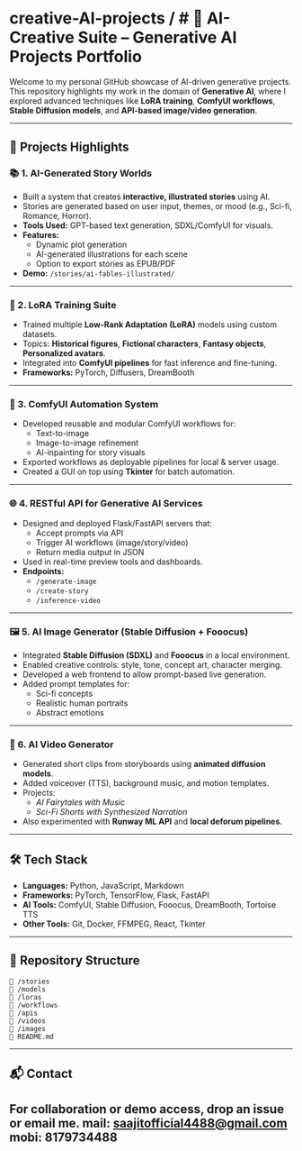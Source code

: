 # creative-AI-projects / # 🚀 AI-Creative Suite – Generative AI Projects Portfolio

Welcome to my personal GitHub showcase of AI-driven generative projects. This repository highlights my work in the domain of **Generative AI**, where I explored advanced techniques like **LoRA training**, **ComfyUI workflows**, **Stable Diffusion models**, and **API-based image/video generation**.

---

## 🌟 Projects Highlights

### 📚 1. AI-Generated Story Worlds
- Built a system that creates **interactive, illustrated stories** using AI.
- Stories are generated based on user input, themes, or mood (e.g., Sci-fi, Romance, Horror).
- **Tools Used:** GPT-based text generation, SDXL/ComfyUI for visuals.
- **Features:**
  - Dynamic plot generation
  - AI-generated illustrations for each scene
  - Option to export stories as EPUB/PDF
- **Demo:** `/stories/ai-fables-illustrated/`

---

### 🧠 2. LoRA Training Suite
- Trained multiple **Low-Rank Adaptation (LoRA)** models using custom datasets.
- Topics: **Historical figures**, **Fictional characters**, **Fantasy objects**, **Personalized avatars**.
- Integrated into **ComfyUI pipelines** for fast inference and fine-tuning.
- **Frameworks:** PyTorch, Diffusers, DreamBooth

---

### 🧰 3. ComfyUI Automation System
- Developed reusable and modular ComfyUI workflows for:
  - Text-to-image
  - Image-to-image refinement
  - AI-inpainting for story visuals
- Exported workflows as deployable pipelines for local & server usage.
- Created a GUI on top using **Tkinter** for batch automation.

---

### 🌐 4. RESTful API for Generative AI Services
- Designed and deployed Flask/FastAPI servers that:
  - Accept prompts via API
  - Trigger AI workflows (image/story/video)
  - Return media output in JSON
- Used in real-time preview tools and dashboards.
- **Endpoints:**
  - `/generate-image`
  - `/create-story`
  - `/inference-video`

---

### 🖼️ 5. AI Image Generator (Stable Diffusion + Fooocus)
- Integrated **Stable Diffusion (SDXL)** and **Fooocus** in a local environment.
- Enabled creative controls: style, tone, concept art, character merging.
- Developed a web frontend to allow prompt-based live generation.
- Added prompt templates for:
  - Sci-fi concepts
  - Realistic human portraits
  - Abstract emotions

---

### 🎥 6. AI Video Generator
- Generated short clips from storyboards using **animated diffusion models**.
- Added voiceover (TTS), background music, and motion templates.
- Projects:
  - *AI Fairytales with Music*
  - *Sci-Fi Shorts with Synthesized Narration*
- Also experimented with **Runway ML API** and **local deforum pipelines**.

---

## 🛠️ Tech Stack

- **Languages:** Python, JavaScript, Markdown
- **Frameworks:** PyTorch, TensorFlow, Flask, FastAPI
- **AI Tools:** ComfyUI, Stable Diffusion, Fooocus, DreamBooth, Tortoise TTS
- **Other Tools:** Git, Docker, FFMPEG, React, Tkinter

---

## 🔗 Repository Structure

```
📁 /stories
📁 /models
📁 /loras
📁 /workflows
📁 /apis
📁 /videos
📁 /images
📄 README.md
```

---

## 📬 Contact

For collaboration or demo access, drop an issue or email me.
mail: saajitofficial4488@gmail.com
mobi: 8179734488
---
